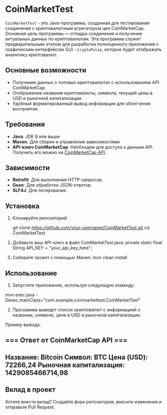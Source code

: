 # CoinMarketTest

`CoinMarketTest` - это Java-программа, созданная для тестирования соединения с криптовалютным агрегатором цен CoinMarketCap. Основная цель программы — отладка соединения и получение актуальных данных по криптовалютам. Эта программа служит предварительным этапом для разработки полноценного приложения с графическим интерфейсом GUI - `CryptoPulse`, которое будет отображать аналитику криптовалют.

## Основные возможности

- Получение данных о топовых криптовалютах с использованием API CoinMarketCap.
- Отображение названия криптовалюты, символа, текущей цены в USD и рыночной капитализации.
- Удобный форматированный вывод информации для облегчения восприятия.

## Требования

- **Java**: JDK 8 или выше
- **Maven**: Для сборки и управления зависимостями
- **API-ключ CoinMarketCap**: Необходим для доступа к данным API. Получить его можно на [CoinMarketCap API](https://coinmarketcap.com/api/).

## Зависимости

- **Retrofit**: Для выполнения HTTP-запросов.
- **Gson**: Для обработки JSON-ответов.
- **SLF4J**: Для логирования.

## Установка

1. Клонируйте репозиторий:

   git clone https://github.com/your-username/CoinMarketTest.git
   cd CoinMarketTest

2. Добавьте ваш API-ключ в файл CoinMarketTest.java:
private static final String API_KEY = "your_api_key_here";

3. Соберите проект с помощью Maven:
mvn clean install

## Использование

1. Запустите приложение, используя следующую команду:

mvn exec:java -Dexec.mainClass="com.example.coinmarkettest.CoinMarketTest"

2. Программа выведет список криптовалют с информацией о названии, символе, цене в USD и рыночной капитализации.

Пример вывода:

=== Ответ от CoinMarketCap API ===
----------------------------------
Название: Bitcoin
Символ: BTC
Цена (USD): 72266,24
Рыночная капитализация: 1429085466714,98
----------------------------------

## Вклад в проект

Хотите внести вклад? Создайте форк репозитория, внесите изменения и отправьте Pull Request.

